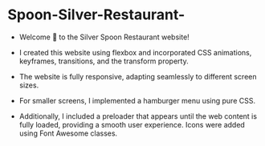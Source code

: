 # Spoon-Silver-Restaurant-

- Welcome 🤗 to the Silver Spoon Restaurant website!

- I created this website using flexbox and incorporated CSS animations, keyframes, transitions, and the transform property.

- The website is fully responsive, adapting seamlessly to different screen sizes.

- For smaller screens, I implemented a hamburger menu using pure CSS.

- Additionally, I included a preloader that appears until the web content is fully loaded, providing a smooth user experience. Icons were added using Font Awesome classes.
